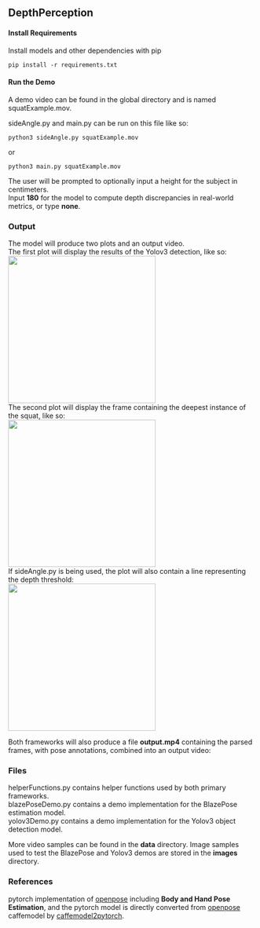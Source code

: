 ## DepthPerception

#### Install Requirements

Install models and other dependencies with pip

    pip install -r requirements.txt

#### Run the Demo

A demo video can be found in the global directory and is named squatExample.mov. 

sideAngle.py and main.py can be run on this file like so:

    python3 sideAngle.py squatExample.mov

or

    python3 main.py squatExample.mov

The user will be prompted to optionally input a height for the subject in centimeters.  
Input **180** for the model to compute depth discrepancies in real-world metrics, or type **none**.  

### Output

The model will produce two plots and an output video.  
The first plot will display the results of the Yolov3 detection, like so:  
<img src="https://user-images.githubusercontent.com/77904151/207735737-3111af0e-eb74-47e6-8fc8-1a0b0e71f9ee.png" width="300">  
The second plot will display the frame containing the deepest instance of the squat, like so:  
<img src="https://user-images.githubusercontent.com/77904151/207735719-7e3597f8-161e-42a9-99f9-5d23fd51eefc.png" width="300">  
If sideAngle.py is being used, the plot will also contain a line representing the depth threshold:  
<img src="https://user-images.githubusercontent.com/77904151/207735695-881ac193-2f4c-46c4-a315-19e9518c9eeb.png" width="300">  

Both frameworks will also produce a file **output.mp4** containing the parsed frames, with pose annotations, combined into an output video:  


### Files

helperFunctions.py contains helper functions used by both primary frameworks.  
blazePoseDemo.py contains a demo implementation for the BlazePose estimation model.  
yolov3Demo.py contains a demo implementation for the Yolov3 object detection model.  

More video samples can be found in the **data** directory. 
Image samples used to test the BlazePose and Yolov3 demos are stored in the **images** directory.  

### References

pytorch implementation of [openpose](https://github.com/CMU-Perceptual-Computing-Lab/openpose) including **Body and Hand Pose Estimation**, and the pytorch model is directly converted from [openpose](https://github.com/CMU-Perceptual-Computing-Lab/openpose) caffemodel by [caffemodel2pytorch](https://github.com/vadimkantorov/caffemodel2pytorch). 
